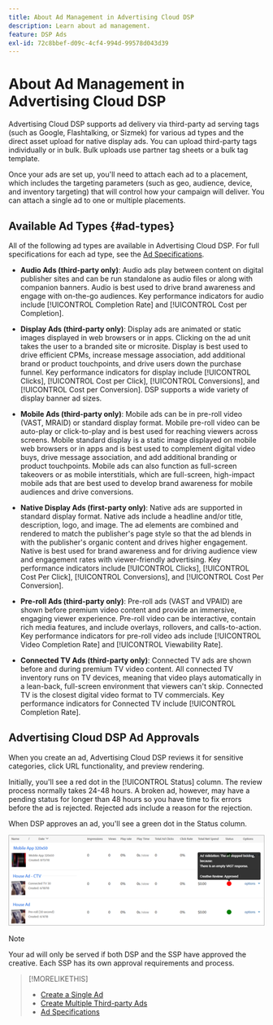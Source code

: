 ```yaml
---
title: About Ad Management in Advertising Cloud DSP
description: Learn about ad management.
feature: DSP Ads
exl-id: 72c8bbef-d09c-4cf4-994d-99578d043d39
---
```

# About Ad Management in Advertising Cloud DSP

<!-- add "The Ads View (Dashboard?)" section -->

Advertising Cloud DSP supports ad delivery via third-party ad serving tags (such as Google, Flashtalking, or Sizmek) for various ad types and the direct asset upload for native display ads. You can upload third-party tags individually or in bulk. Bulk uploads use partner tag sheets or a bulk tag template. 

<!-- The bulk upload feature requires you to either a) upload DoubleClick and Flashtalking tag sheets or b) download a template, input your tags into the template, and then re-upload the template. -->
<!-- need a list of all supported third-party ad servers; see file in future-tbd folder -->

Once your ads are set up, you'll need to attach each ad to a placement, which includes the targeting parameters (such as geo, audience, device, and inventory targeting) that will control how your campaign will deliver. You can attach a single ad to one or multiple placements.

## Available Ad Types {#ad-types}

All of the following ad types are available in Advertising Cloud DSP. For full specifications for each ad type, see the [Ad Specifications](ad-specs.md).

* **Audio Ads (third-party only)**: Audio ads play between content on digital publisher sites and can be run standalone as audio files or along with companion banners. Audio is best used to drive brand awareness and engage with on-the-go audiences. Key performance indicators for audio include [!UICONTROL Completion Rate] and [!UICONTROL Cost per Completion].

* **Display Ads (third-party only)**: Display ads are animated or static images displayed in web browsers or in apps. Clicking on the ad unit takes the user to a branded site or microsite. Display is best used to drive efficient CPMs, increase message association, add additional brand or product touchpoints, and drive users down the purchase funnel. Key performance indicators for display include [!UICONTROL Clicks], [!UICONTROL Cost per Click], [!UICONTROL Conversions], and [!UICONTROL Cost per Conversion]. DSP supports a wide variety of display banner ad sizes.

* **Mobile Ads (third-party only)**: Mobile ads can be in pre-roll video (VAST, MRAID) or standard display format. Mobile pre-roll video can be auto-play or click-to-play and is best used for reaching viewers across screens. Mobile standard display is a static image displayed on mobile web browsers or in apps and is best used to complement digital video buys, drive message association, and add additional branding or product touchpoints. Mobile ads can also function as full-screen takeovers or as mobile interstitials, which are full-screen, high-impact mobile ads that are best used to develop brand awareness for mobile audiences and drive conversions.

* **Native Display Ads (first-party only)**: Native ads are supported in standard display format. Native ads include a headline and/or title, description, logo, and image. The ad elements are combined and rendered to match the publisher's page style so that the ad blends in with the publisher's organic content and drives higher engagement. Native is best used for brand awareness and for driving audience view and engagement rates with viewer-friendly advertising. Key performance indicators include [!UICONTROL Clicks], [!UICONTROL Cost Per Click], [!UICONTROL Conversions], and [!UICONTROL Cost Per Conversion].

* **Pre-roll Ads (third-party only)**: Pre-roll ads (VAST and VPAID) are shown before premium video content and provide an immersive, engaging viewer experience. Pre-roll video can be interactive, contain rich media features, and include overlays, rollovers, and calls-to-action. Key performance indicators for pre-roll video ads include [!UICONTROL Video Completion Rate] and [!UICONTROL Viewability Rate].

* **Connected TV Ads (third-party only)**: Connected TV ads are shown before and during premium TV video content. All connected TV inventory runs on TV devices, meaning that video plays automatically in a lean-back, full-screen environment that viewers can't skip. Connected TV is the closest digital video format to TV commercials. Key performance indicators for Connected TV include [!UICONTROL Completion Rate].

## Advertising Cloud DSP Ad Approvals

When you create an ad, Advertising Cloud DSP reviews it for sensitive categories, click URL functionality, and preview rendering.

Initially, you'll see a red dot in the [!UICONTROL Status] column. The review process normally takes 24-48 hours. A broken ad, however, may have a pending status for longer than 48 hours so you have time to fix errors before the ad is rejected. Rejected ads include a reason for the rejection.

When DSP approves an ad, you'll see a green dot in the Status column.

![approval indicator in [!UICONTROL Status] column](/help/dsp/assets/ad-approval-status.png)

>[!NOTE]
>
>Your ad will only be served if both DSP and the SSP have approved the creative. Each SSP has its own approval requirements and process.

>[!MORELIKETHIS]
>
>* [Create a Single Ad](ad-create.md)
>* [Create Multiple Third-party Ads](ad-create-multiple.md)
>* [Ad Specifications](ad-specs.md)
